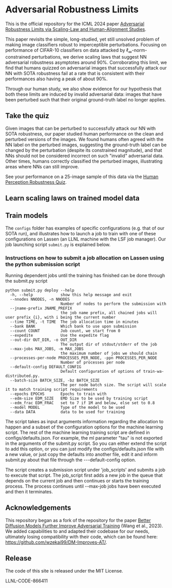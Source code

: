 # Adversarial Robustness Limits

This is the official repository for the ICML 2024 paper [Adversarial Robustness Limits via Scaling-Law and Human-Alignment Studies](https://arxiv.org/abs/2404.09349). 

This paper revisits the simple, long-studied, yet still unsolved problem of making image classifiers robust to imperceptible perturbations. Focusing on performance of CIFAR-10 classifiers on data attacked by $`\ell_{\infty}`$-norm-constrained perturbations, we derive scaling laws that suggest NN adversarial robustness asymptotes around $90$%. Corroborating this limit, we find that humans quizzed on adversarial images that successfully attack our NN with SOTA robustness fail at a rate that is consistent with their performances also having a peak of about $90$%.

Through our human study, we also show evidence for our hypothesis that both these limits are induced by invalid adversarial data: images that have been perturbed such that their original ground-truth label no longer applies.


## Take the quiz

Given images that can be perturbed to successfully attack our NN with SOTA robustness, our paper studied human performance on the clean and perturbed versions of the images. We found humans often agreed with the NN label on the perturbed images, suggesting the ground-truth label can be changed by the perturbation (despite its constrained magnitude), and that NNs should not be considered incorrect on such "invalid" adversarial data. Other times, humans correctly classified the perturbed images, illustrating areas where NNs can still improve.

See your performance on a 25-image sample of this data via the [Human Perception Robustness Quiz](https://adversarial-robustness-limit-quiz.netlify.app/).


## Learn scaling laws on trained model data


## Train models

The `configs` folder has examples of specific configurations (e.g. that of our SOTA run), and illustrates how to launch a job to train with one of these configurations on Lassen (an LLNL machine with the LSF job manager). Our job launching script `submit.py` is explained below.


### Instructions on how to submit a job allocation on Lassen using the python submission script

Running dependent jobs until the training has finished can be done through the submit.py script

```
python submit.py deploy --help
  -h, --help            show this help message and exit
  --nnodes NNODES, -n NNODES
                        Number of nodes to perform the submission with
  --jname-prefix JNAME_PREFIX
                        the job name prefix, all chained jobs will user prefix_{i}, with i being the current number
  --time TIME, -t TIME  The job allocation time in minutes
  --bank BANK           Which bank to use upon submission
  --count COUNT         Job count, we start from 0
  --expedite            Use the expedite flag
  --out-dir OUT_DIR, -o OUT_DIR
                        The output dir of stdout/stderr of the job
  --max-jobs MAX_JOBS, -m MAX_JOBS
                        the maximum number of jobs we should chain
  --processes-per-node PROCESSES_PER_NODE, -ppn PROCESSES_PER_NODE
                        Number of processes per node
  --default-config DEFAULT_CONFIG
                        Default configuration of options of train-wa-distributed.py.
  --batch-size BATCH_SIZE, -bz BATCH_SIZE
                        The per node batch size. The script will scale it to match training script requirements
  --epochs EPOCHS       Epochs to train with
  --edm-size EDM_SIZE   EMD Size to be used by training script
  --edm_frac EDM_FRAC   set to 7 if 1M and below, else set to 0.8
  --model MODEL         Type of the model to be used
  --data DATA           data to be used for training
```

The script takes as input arguments information regarding the allocation to happen and a subset of the configuration options for the machine learning
script. The rest of the machine learning training script are defined in  configs/defaults.json. For example, the ml parameter "tau" is not exported
in the arguments of the submit.py script. So you can either extend the script to add this option, or you can just modify the configs/defaults.json file
with a new value, or just copy the defaults into another file, edit it and inform submit.py about that file through the ---default-config option.

The script creates a submission script under 'job\_scripts' and submits a job to execute that script. The job\_script first adds a new job in the queue
that depends on the current job and then continues or starts the training process. The process continues until --max-job jobs have been executed and then
it terminates.


## Acknowledgements

This repository began as a fork of the repository for the paper [Better Diffusion Models Further Improve Adversarial Training](https://arxiv.org/pdf/2302.04638.pdf) (Wang et al., 2023). We added capabilities to and adapted their codebase for our needs, ultimately losing compatibility with their code, which can be found here: https://github.com/wzekai99/DM-Improves-AT/.


## Release

The code of this site is released under the MIT License. 

LLNL-CODE-866411
